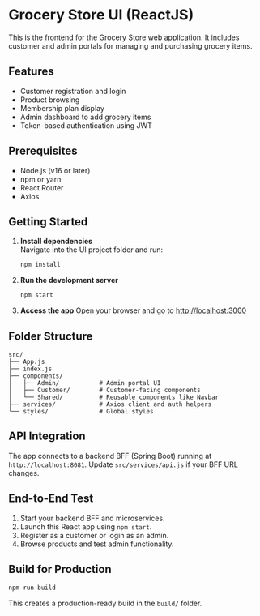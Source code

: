 # Grocery Store UI (ReactJS)

This is the frontend for the Grocery Store web application. It includes customer and admin portals for managing and purchasing grocery items.

## Features

- Customer registration and login
- Product browsing
- Membership plan display
- Admin dashboard to add grocery items
- Token-based authentication using JWT

## Prerequisites

- Node.js (v16 or later)
- npm or yarn
- React Router
- Axios

## Getting Started

1. **Install dependencies**  
   Navigate into the UI project folder and run:
   ```bash
   npm install
   ```

2. **Run the development server**
   ```bash
   npm start
   ```

3. **Access the app**
   Open your browser and go to [http://localhost:3000](http://localhost:3000)

## Folder Structure

```
src/
├── App.js
├── index.js
├── components/
│   ├── Admin/           # Admin portal UI
│   ├── Customer/        # Customer-facing components
│   └── Shared/          # Reusable components like Navbar
├── services/            # Axios client and auth helpers
└── styles/              # Global styles
```

## API Integration

The app connects to a backend BFF (Spring Boot) running at `http://localhost:8081`. Update `src/services/api.js` if your BFF URL changes.

## End-to-End Test

1. Start your backend BFF and microservices.
2. Launch this React app using `npm start`.
3. Register as a customer or login as an admin.
4. Browse products and test admin functionality.

## Build for Production

```bash
npm run build
```

This creates a production-ready build in the `build/` folder.
